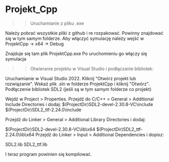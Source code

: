 # Projekt_Cpp

>> Uruchamianie z pliku .exe

Należy pobrać wszystkie pliki z github i re rozpakować. Powinny znajdować się w tym samym folderze.
Aby włączyć symulację należy wejść w ProjektCpp -> x64 -> Debug 

Znajduje się tam plik ProjektCpp.exe
Po uruchomieniu go włączy się symulacja



>> Otwieranie projektu w Visual Studio i podłączanie bibliotek:

Uruchamianie w Visual Studio 2022.
Kliknij "Otwórz projekt lub rozwiązanie".
Wskaż plik .sln w folderze ProjektCpp i kliknij "Otwórz".
Podłączenie bibliotek SDL2 (jeśli są w tym samym folderze co projekt)

Wejdź w Project > Properties.
Przejdź do C/C++ > General > Additional Include Directories i dodaj:
$(ProjectDir)SDL2-devel-2.30.8-VC\include
$(ProjectDir)SDL2_ttf-2.24.0\include

Przejdź do Linker > General > Additional Library Directories i dodaj:

$(ProjectDir)SDL2-devel-2.30.8-VC\lib\x64
$(ProjectDir)SDL2_ttf-2.24.0\lib\x64
Przejdź do Linker > Input > Additional Dependencies i dopisz:

SDL2.lib
SDL2_ttf.lib

I teraz program powinien się kompilować.
